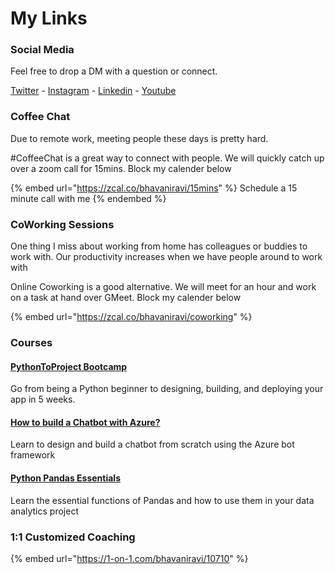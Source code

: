 # My Links

### Social Media

Feel free to drop a DM with a question or connect.

[Twitter](https://twitter.com/bhavaniravi\_) - [Instagram](https://instagram.com/bhavanicodes) - [Linkedin](https://linkedin.com/in/bhavanicodes) - [Youtube](https://youtube.com/bhavaniravi)

### Coffee Chat&#x20;

Due to remote work, meeting people these days is pretty hard.&#x20;

\#CoffeeChat is a great way to connect with people. We will quickly catch up over a zoom call for 15mins. Block my calender below

{% embed url="https://zcal.co/bhavaniravi/15mins" %}
Schedule a 15 minute call with me
{% endembed %}

### CoWorking Sessions

One thing I miss about working from home has colleagues or buddies to work with. Our productivity increases when we have people around to work with

Online Coworking is a good alternative. We will meet for an hour and work on a task at hand over GMeet. Block my calender below

{% embed url="https://zcal.co/bhavaniravi/coworking" %}

### Courses

#### [PythonToProject Bootcamp](https://bhavaniravi.gumroad.com/l/LaFSj)

Go from being a Python beginner to designing, building, and deploying your app in 5 weeks.&#x20;

#### [How to build a Chatbot with Azure?](https://www.linkedin.com/learning/developing-chatbots-with-azure/identifying-intents-and-entities?autoplay=true)

Learn to design and build a chatbot from scratch using the Azure bot framework

#### [Python Pandas Essentials](https://www.guvi.in/courses/pandasEng?utm\_source=bhavaniravi.com)

Learn the essential functions of Pandas and how to use them in your data analytics project

### 1:1 Customized Coaching

{% embed url="https://1-on-1.com/bhavaniravi/10710" %}
